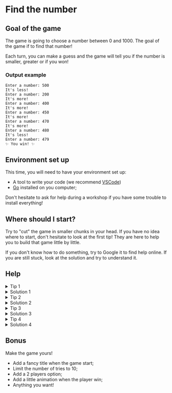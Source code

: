 # Find the number

## Goal of the game

The game is going to choose a number between 0 and 1000.
The goal of the game if to find that number!

Each turn, you can make a guess and the game will tell you if the number is smaller, greater or if you won!

### Output example

```
Enter a number: 500
It's less!
Enter a number: 200
It's more!
Enter a number: 400
It's more!
Enter a number: 450
It's more!
Enter a number: 470
It's more!
Enter a number: 480
It's less!
Enter a number: 479
✨ You win! ✨
```

## Environment set up

This time, you will need to have your environment set up:
- A tool to write your code (we recommend [VSCode](https://code.visualstudio.com/download))
- [Go](https://golang.org/dl/) installed on you computer;

Don't hesitate to ask for help during a workshop if you have some trouble to install everything!

## Where should I start?

Try to "cut" the game in smaller chunks in your head. If you have no idea where to start, don't hesitate to look at the first tip! They are here to help you to build that game little by little.

If you don't know how to do something, try to Google it to find help online. If you are still stuck, look at the solution and try to understand it.

## Help

<details>
    <summary>Tip 1</summary>

    How to generate a random number between 0 and 1000?

    Try to search this information online: Go By Example is a good source!
</details>

<details>
    <summary>Solution 1</summary>

```go
rand.Seed(time.Now().UnixNano())
number := rand.Intn(1000) + 1
fmt.Println(number)
```
</details>

<details>
<summary>Tip 2</summary>

    How to read the number that the player suggested?

    Try to search for: `golang read input command line` in Google.
</details>

<details>
    <summary>Solution 2</summary>

```go
var playerNumber int
fmt.Scanf("%d", &playerNumber)
fmt.Println(playerNumber)
```
</details>

<details>
    <summary>Tip 3</summary>

    Create an infinite loop in which you need to:
    - Read the player number;
    - Check if the number is equal to the "generated number"
        - if yes, print something to show the player won and quit the game.
</details>

<details>
    <summary>Solution 3</summary>

```go
for {
	var playerNumber int
	fmt.Print("Enter a number: ")
	fmt.Scanf("%d", &playerNumber)

	if playerNumber == number {
		fmt.Println("You win!")
		return
	}
}
```
</details>

<details>
    <summary>Tip 4</summary>

    In the game loop, if the player number is smaller or greater than the number to find: display some help!
</details>

<details>
    <summary>Solution 4</summary>

```go
if playerNumber > number {
	fmt.Println("It's less!")
} else if playerNumber < number {
	fmt.Println("It's more!")
} else {
	fmt.Println("You win!")
	return
}
```
</details>

## Bonus

Make the game yours!
- Add a fancy title when the game start;
- Limit the number of tries to 10;
- Add a 2 players option;
- Add a little animation when the player win;
- Anything you want!